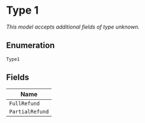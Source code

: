 
# Type 1

*This model accepts additional fields of type unknown.*

## Enumeration

`Type1`

## Fields

| Name |
|  --- |
| `FullRefund` |
| `PartialRefund` |

